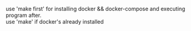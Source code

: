 use 'make first' for installing docker && docker-compose and executing program after.   
use 'make' if docker's already installed